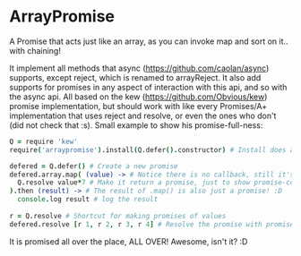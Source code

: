 ArrayPromise
============
A Promise that acts just like an array, as you can invoke map and sort on it.. with chaining!   

It implement all methods that async (https://github.com/caolan/async) supports, except reject, which is renamed to arrayReject.
It also add supports for promises in any aspect of interaction with this api, and so with the async api.
All based on the kew (https://github.com/Obvious/kew) promise implementation, but should work with like every Promises/A+ implementation that uses reject and resolve, or even the ones who don't (did not check that :s).
Small example to show his promise-full-ness:

```coffeescript
Q = require 'kew'
require('arraypromise').install(Q.defer().constructor) # Install does add the 'array' method on the given promise prototype

defered = Q.defer() # Create a new promise
defered.array.map( (value) -> # Notice there is no callback, still it's async
  Q.resolve value*7 # Make it return a promise, just to show promise-compatibility
).then (result) -> # The result of .map() is also just a promise! :D
  console.log result # log the result
  
r = Q.resolve # Shortcut for making promises of values
defered.resolve [r 1, r 2, r 3, r 4] # Resolve the promise with promises of 1, 2, 3 and 4
```

It is promised all over the place, ALL OVER!
Awesome, isn't it? :D